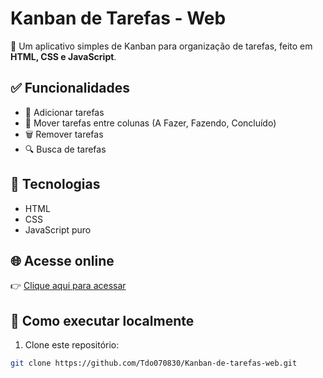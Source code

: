 # Kanban de Tarefas - Web

🚀 Um aplicativo simples de Kanban para organização de tarefas, feito em **HTML, CSS e JavaScript**.

## ✅ Funcionalidades
- 📌 Adicionar tarefas
- 🔄 Mover tarefas entre colunas (A Fazer, Fazendo, Concluído)
- 🗑️ Remover tarefas
- 🔍 Busca de tarefas

## 🎯 Tecnologias
- HTML
- CSS
- JavaScript puro

## 🌐 Acesse online
👉 [Clique aqui para acessar](https://Tdo070830.github.io/Kanban-de-tarefas-web)

## 🚀 Como executar localmente
1. Clone este repositório:
```bash
git clone https://github.com/Tdo070830/Kanban-de-tarefas-web.git
